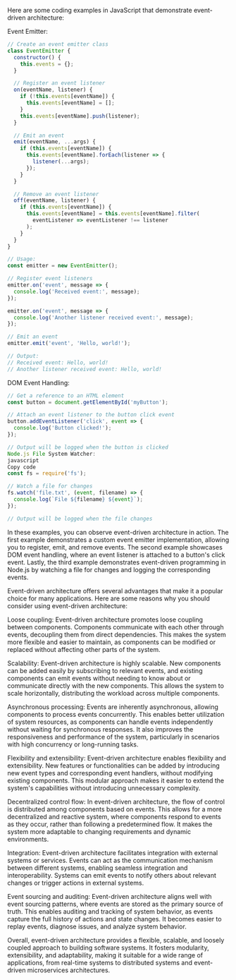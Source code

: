 Here are some coding examples in JavaScript that demonstrate event-driven architecture:

Event Emitter:
```javascript
// Create an event emitter class
class EventEmitter {
  constructor() {
    this.events = {};
  }

  // Register an event listener
  on(eventName, listener) {
    if (!this.events[eventName]) {
      this.events[eventName] = [];
    }
    this.events[eventName].push(listener);
  }

  // Emit an event
  emit(eventName, ...args) {
    if (this.events[eventName]) {
      this.events[eventName].forEach(listener => {
        listener(...args);
      });
    }
  }

  // Remove an event listener
  off(eventName, listener) {
    if (this.events[eventName]) {
      this.events[eventName] = this.events[eventName].filter(
        eventListener => eventListener !== listener
      );
    }
  }
}

// Usage:
const emitter = new EventEmitter();

// Register event listeners
emitter.on('event', message => {
  console.log('Received event:', message);
});

emitter.on('event', message => {
  console.log('Another listener received event:', message);
});

// Emit an event
emitter.emit('event', 'Hello, world!');

// Output:
// Received event: Hello, world!
// Another listener received event: Hello, world!
```

DOM Event Handling:
```javascript
// Get a reference to an HTML element
const button = document.getElementById('myButton');

// Attach an event listener to the button click event
button.addEventListener('click', event => {
  console.log('Button clicked!');
});

// Output will be logged when the button is clicked
Node.js File System Watcher:
javascript
Copy code
const fs = require('fs');

// Watch a file for changes
fs.watch('file.txt', (event, filename) => {
  console.log(`File ${filename} ${event}`);
});

// Output will be logged when the file changes
```

In these examples, you can observe event-driven architecture in action. The first example demonstrates a custom event emitter implementation, allowing you to register, emit, and remove events. The second example showcases DOM event handling, where an event listener is attached to a button's click event. Lastly, the third example demonstrates event-driven programming in Node.js by watching a file for changes and logging the corresponding events.

Event-driven architecture offers several advantages that make it a popular choice for many applications. Here are some reasons why you should consider using event-driven architecture:

Loose coupling: Event-driven architecture promotes loose coupling between components. Components communicate with each other through events, decoupling them from direct dependencies. This makes the system more flexible and easier to maintain, as components can be modified or replaced without affecting other parts of the system.

Scalability: Event-driven architecture is highly scalable. New components can be added easily by subscribing to relevant events, and existing components can emit events without needing to know about or communicate directly with the new components. This allows the system to scale horizontally, distributing the workload across multiple components.

Asynchronous processing: Events are inherently asynchronous, allowing components to process events concurrently. This enables better utilization of system resources, as components can handle events independently without waiting for synchronous responses. It also improves the responsiveness and performance of the system, particularly in scenarios with high concurrency or long-running tasks.

Flexibility and extensibility: Event-driven architecture enables flexibility and extensibility. New features or functionalities can be added by introducing new event types and corresponding event handlers, without modifying existing components. This modular approach makes it easier to extend the system's capabilities without introducing unnecessary complexity.

Decentralized control flow: In event-driven architecture, the flow of control is distributed among components based on events. This allows for a more decentralized and reactive system, where components respond to events as they occur, rather than following a predetermined flow. It makes the system more adaptable to changing requirements and dynamic environments.

Integration: Event-driven architecture facilitates integration with external systems or services. Events can act as the communication mechanism between different systems, enabling seamless integration and interoperability. Systems can emit events to notify others about relevant changes or trigger actions in external systems.

Event sourcing and auditing: Event-driven architecture aligns well with event sourcing patterns, where events are stored as the primary source of truth. This enables auditing and tracking of system behavior, as events capture the full history of actions and state changes. It becomes easier to replay events, diagnose issues, and analyze system behavior.

Overall, event-driven architecture provides a flexible, scalable, and loosely coupled approach to building software systems. It fosters modularity, extensibility, and adaptability, making it suitable for a wide range of applications, from real-time systems to distributed systems and event-driven microservices architectures.